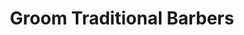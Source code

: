 ---
title: "Groom Traditional Barbers"
url: /chorley/groom-traditional-barbers/
shop: hairdresser
---